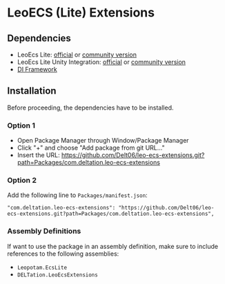 # LeoECS (Lite) Extensions

## Dependencies
- LeoEcs Lite: [official](https://github.com/Leopotam/ecslite) or [community version](https://github.com/LeoECSCommunity/ecslite)
- LeoEcs Lite Unity Integration: [official](https://github.com/Leopotam/ecslite-unityeditor) or [community version](https://github.com/LeoECSCommunity/ecslite-unityeditor)
- [DI Framework](https://github.com/Delt06/di-framework)

## Installation
Before proceeding, the dependencies have to be installed.
### Option 1
- Open Package Manager through Window/Package Manager
- Click "+" and choose "Add package from git URL..."
- Insert the URL: https://github.com/Delt06/leo-ecs-extensions.git?path=Packages/com.deltation.leo-ecs-extensions

### Option 2
Add the following line to `Packages/manifest.json`:
```
"com.deltation.leo-ecs-extensions": "https://github.com/Delt06/leo-ecs-extensions.git?path=Packages/com.deltation.leo-ecs-extensions",
```

### Assembly Definitions

If want to use the package in an assembly definition, make sure to include references to the following assemblies:
- `Leopotam.EcsLite`
- `DELTation.LeoEcsExtensions`
